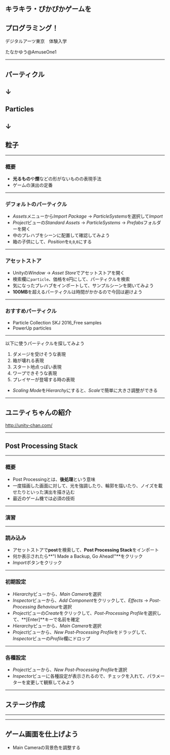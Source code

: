 ## キラキラ・ぴかぴかゲームを
## プログラミング！

デジタルアーツ東京　体験入学

たなかゆう@AmuseOne1

---

## パーティクル
## ↓
## Particles
## ↓
## 粒子

---

### 概要
- <b>光るもの</b>や<b>煙</b>などの形がないものの表現手法
- ゲームの演出の定番

---

### デフォルトのパーティクル

- <i>Assets</i>メニューから<i>Import Package</i> -> <i>ParticleSystems</i>を選択して<i>Import</i>
- <i>Project</i>ビューの<i>Standard Assets</i> -> <i>ParticleSystems</i> -> <i>Prefabs</i>フォルダーを開く
- 中のプレハブをシーンに配置して確認してみよう
- 箱の子供にして、<i>Position</i>を`0`,`0`,`0`にする

---

### アセットストア

- Unityの<i>Window</i> -> <i>Asset Store</i>でアセットストアを開く
- 検索欄に`particle`、価格を`0`円にして、パーティクルを検索
- 気になったプレハブをインポートして、サンプルシーンを開いてみよう
- <b>100MB</b>を超えるパーティクルは時間がかかるので今回は避けよう

---

### おすすめパーティクル

- Particle Collection SKJ 2016_Free samples
- PowerUp particles

---

以下に使うパーティクルを探してみよう

1. ダメージを受けそうな表現
1. 箱が壊れる表現
1. スタート地点っぽい表現
1. ワープできそうな表現
1. プレイヤーが登場する時の表現
- <i>Scaling Mode</i>を<i>Hierarchy</i>にすると、<i>Scale</i>で簡単に大きさ調整ができる

---

## ユニティちゃんの紹介

http://unity-chan.com/

---

## Post Processing Stack

---

### 概要
- Post Processingとは、**後処理**という意味
- 一度描画した画面に対して、光を強調したり、輪郭を描いたり、ノイズを載せたりといった演出を描き込む
- 最近のゲーム機では必須の技術

---

### 演習

---

### 読み込み

- アセットストアで**post**を検索して、**Post Processing Stack**をインポート
- 何か表示されたら**"I Made a Backup, Go Ahead!"**をクリック
- <i>Import</i>ボタンをクリック

---

### 初期設定

- <i>Hierarchy</i>ビューから、<i>Main Camera</i>を選択
- <i>Inspector</i>ビューから、<i>Add Component</i>をクリックして、<i>Effects</i> -> <i>Post-Processing Behaviour</i>を選択
- <i>Project</i>ビューの<i>Create</i>をクリックして、<i>Post-Processing Profile</i>を選択して、**[Enter]**キーで名前を確定
- <i>Hierarchy</i>ビューから、<i>Main Camera</i>を選択
- <i>Project</i>ビューから、<i>New Post-Processing Profile</i>をドラッグして、<i>Inspector</i>ビューの<i>Profile</i>欄にドロップ

---

### 各種設定

- <i>Project</i>ビューから、<i>New Post-Processing Profile</i>を選択
- <i>Inspector</i>ビューに各種設定が表示されるので、チェックを入れて、パラメーターを変更して観察してみよう

---

## ステージ作成

---


---

## ゲーム画面を仕上げよう

- Main Cameraの背景色を調整する
